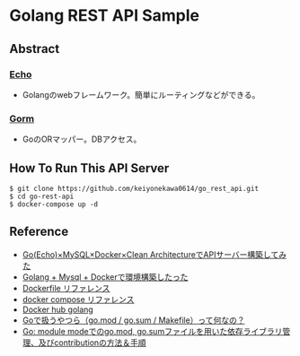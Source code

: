 # Golang REST API Sample

## Abstract
### [Echo](https://echo.labstack.com/)
- Golangのwebフレームワーク。簡単にルーティングなどができる。

### [Gorm](https://github.com/go-gorm/gorm)
- GoのORマッパー。DBアクセス。


## How To Run This API Server
```
$ git clone https://github.com/keiyonekawa0614/go_rest_api.git
$ cd go-rest-api
$ docker-compose up -d
```

## Reference
- [Go(Echo)×MySQL×Docker×Clean ArchitectureでAPIサーバー構築してみた](https://qiita.com/Le0tk0k/items/c2945c260f28f7ee2d47)
- [Golang + Mysql + Dockerで環境構築したった](https://shinter8823.hatenablog.com/entry/2019/07/18/015051)
- [Dockerfile リファレンス](http://docs.docker.jp/engine/reference/builder.html)
- [docker compose リファレンス](http://docs.docker.jp/compose/compose-file.html#)
- [Docker hub golang](https://hub.docker.com/_/golang)
- [Goで扱うやつら（go.mod / go.sum / Makefile）って何なの？](https://qiita.com/ko-watanabe/items/606cfff04438fffd15d0)
- [Go: module modeでのgo.mod, go.sumファイルを用いた依存ライブラリ管理、及びcontributionの方法＆手順](https://horizoon.jp/post/2019/04/18/contributing_with_gomodules/)
